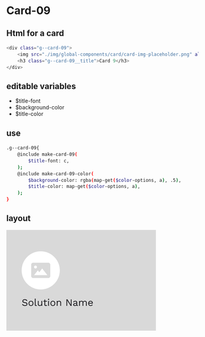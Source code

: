 # Card-09

## Html for a card

```sh
<div class="g--card-09">
    <img src="./img/global-components/card/card-img-placeholder.png" alt="" class="g--card-09__media">
    <h3 class="g--card-09__title">Card 9</h3>
</div>
```

## editable variables
- $title-font
- $background-color
- $title-color

## use
```sh
.g--card-09{
    @include make-card-09(
        $title-font: c,
    );
    @include make-card-09-color(
        $background-color: rgba(map-get($color-options, a), .5),
        $title-color: map-get($color-options, a),
    );
}
```

## layout
![alt text][card-09]

[card-09]: /src/img/global-components/card/card-09.png 